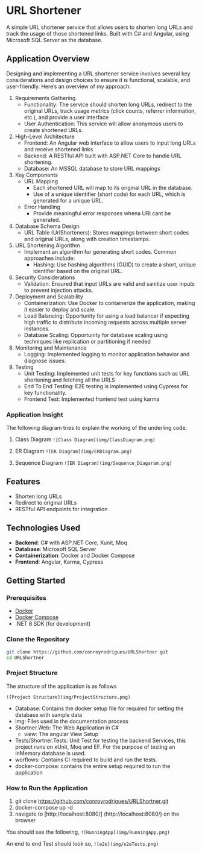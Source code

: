 # URL Shortener

A simple URL shortener service that allows users to shorten long URLs and track the usage of those shortened links. Built with C# and Angular, using Microsoft SQL Server as the database.

## Application Overview

Designing and implementing a URL shortener service involves several key considerations and design choices to ensure it is functional, scalable, and user-friendly. Here’s an overview of my approach:

1. Requirements Gathering
    - Functionality: The service should shorten long URLs, redirect to the original URLs, track usage metrics (click counts, referrer information, etc.), and provide a user interface
    - User Authentication: This service will allow anonymous users to create shortened URLs.
2.  High-Level Architecture
    - Frontend: An Angular web interface to allow users to input long URLs and receive shortened links
    - Backend: A RESTful API built with ASP.NET Core to handle URL shortening.
    - Database: An MSSQL database to store URL mappings
3. Key Components
    - URL Mapping
        - Each shortened URL will map to its original URL in the database.
        - Use of a unique identifier (short code) for each URL, which is generated for a unique URL.
    - Error Handling
        - Provide meaningful error responses whena  URl cant be generated.
4. Database Schema Design
    - URL Table (UrlShorteners): Stores mappings between short codes and original URLs, along with creation timestamps.
5. URL Shortening Algorithm
    - Implement an algorithm for generating short codes. Common approaches include:
        - Hashing: Use hashing algorithms (GUID) to create a short, unique identifier based on the original URL.
6. Security Considerations
    - Validation: Ensured that input URLs are valid and sanitize user inputs to prevent injection attacks.
7. Deployment and Scalability
    -  Containerization: Use Docker to containerize the application, making it easier to deploy and scale.
    -  Load Balancing: Opportunity for using a load balancer if expecting high traffic to distribute incoming requests across multiple server instances.
    -  Database Scaling: Opportunity for database scaling using techniques like replication or partitioning if needed
8. Monitoring and Maintenance
    - Logging: Implemented logging to monitor application behavior and diagnose issues.
9. Testing
    - Unit Testing: Implemented unit tests for key functions such as URL shortening and fetching all the URLS
    - End To End Testing: E2E testing is implemented using Cypress for key functionality.
    - Frontend Test: Implemented frontend test using karma

### Application Insight

The following diagram tries to explain the working of the underling code.

 1. Class Diagram
 `![Class Diagram](img/ClassDiagram.png)`

 2. ER Diagram
 `![ER Diagram](img/ERDiagram.png)`

 3. Sequence Diagram
 `![ER Diagram](img/Sequence_Diagaram.png)`
  

## Features

- Shorten long URLs
- Redirect to original URLs
- RESTful API endpoints for integration

## Technologies Used

- **Backend**: C# with ASP.NET Core, Xunit, Moq
- **Database**: Microsoft SQL Server
- **Containerization**: Docker and Docker Compose
- **Frontend**:  Angular, Karma, Cypress

## Getting Started

### Prerequisites

- [Docker](https://www.docker.com/get-started)
- [Docker Compose](https://docs.docker.com/compose/)
- .NET 8 SDK (for development)

### Clone the Repository
```bash
git clone https://github.com/conroyrodrigues/URLShortner.git
cd URLShortner
```

### Project Structure

The structure of the application is as follows

`![Project Structure](img/ProjectStructure.png)`
 
 - Database: Contains the docker setup file for required for setting the database with sample data
 - img: Files used in the documentation process
 - Shortner.Web: The Web Application in C#
    - view: The angular View Setup
- Tests/Shortner.Tests: Unit Test for testing the backend Services, this project runs on xUnit, Moq and EF. For the purpose of testing an InMemory database is used.
- worflows: Contains CI required to build and run the tests.
- docker-compose: contains the entire setup required to run the application

### How to Run the Application

1. git clone https://github.com/conroyrodrigues/URLShortner.git
2. docker-compose up -d
3. navigate to [http://localhost:8080/] (http://localhost:8080/) on the browser

You should see the following,
`![RunningApp](img/RunningApp.png)`

An end to end Test should look so,
`![e2e](img/e2eTests.png)`